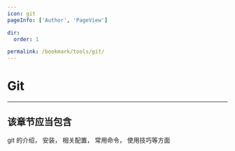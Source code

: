 ```yaml
---
icon: git
pageInfo: ['Author', 'PageView']

dir:
  order: 1

permalink: /bookmark/tools/git/
---
```


# Git

<Catalog base='/bookmark/tools/git/' />

---

## 该章节应当包含

git 的介绍，
安装，
相关配置，
常用命令，
使用技巧等方面
